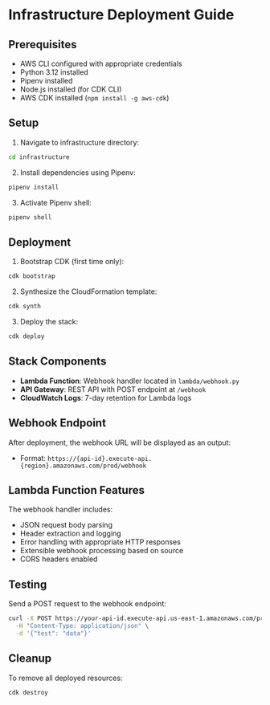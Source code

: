 # Infrastructure Deployment Guide

## Prerequisites

- AWS CLI configured with appropriate credentials
- Python 3.12 installed
- Pipenv installed
- Node.js installed (for CDK CLI)
- AWS CDK installed (`npm install -g aws-cdk`)

## Setup

1. Navigate to infrastructure directory:
```bash
cd infrastructure
```

2. Install dependencies using Pipenv:
```bash
pipenv install
```

3. Activate Pipenv shell:
```bash
pipenv shell
```

## Deployment

1. Bootstrap CDK (first time only):
```bash
cdk bootstrap
```

2. Synthesize the CloudFormation template:
```bash
cdk synth
```

3. Deploy the stack:
```bash
cdk deploy
```

## Stack Components

- **Lambda Function**: Webhook handler located in `lambda/webhook.py`
- **API Gateway**: REST API with POST endpoint at `/webhook`
- **CloudWatch Logs**: 7-day retention for Lambda logs

## Webhook Endpoint

After deployment, the webhook URL will be displayed as an output:
- Format: `https://{api-id}.execute-api.{region}.amazonaws.com/prod/webhook`

## Lambda Function Features

The webhook handler includes:
- JSON request body parsing
- Header extraction and logging
- Error handling with appropriate HTTP responses
- Extensible webhook processing based on source
- CORS headers enabled

## Testing

Send a POST request to the webhook endpoint:
```bash
curl -X POST https://your-api-id.execute-api.us-east-1.amazonaws.com/prod/webhook \
  -H "Content-Type: application/json" \
  -d '{"test": "data"}'
```

## Cleanup

To remove all deployed resources:
```bash
cdk destroy
```